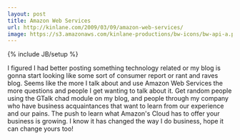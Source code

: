 ```yaml
---
layout: post
title: Amazon Web Services
url: http://kinlane.com/2009/03/09/amazon-web-services/
image: https://s3.amazonaws.com/kinlane-productions/bw-icons/bw-api-a.png
---
```

{% include JB/setup %}
I figured I had better posting something technology related or my blog is gonna start looking like some sort of consumer report or rant and raves blog.
Seems like the more I talk about and use Amazon Web Services the more questions and people I get wanting to talk about it.
Get random people using the GTalk chad module on my blog, and people through my company who have business acquaintances that want to learn from our experience and our pains.
The push to learn what Amazon's Cloud has to offer your business is growing.
I know it has changed the way I do business, hope it can change yours too!